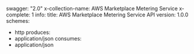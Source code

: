swagger: "2.0"
x-collection-name: AWS Marketplace Metering Service
x-complete: 1
info:
  title: AWS Marketplace Metering Service API
  version: 1.0.0
schemes:
- http
produces:
- application/json
consumes:
- application/json